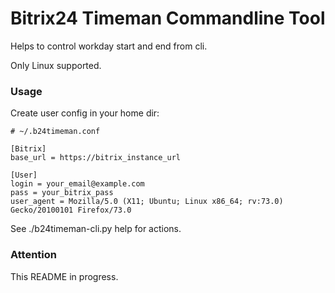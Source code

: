 # Bitrix24 Timeman Commandline Tool

Helps to control workday start and end from cli.

Only Linux supported.


### Usage

Create user config in your home dir:

```
# ~/.b24timeman.conf

[Bitrix]
base_url = https://bitrix_instance_url

[User]
login = your_email@example.com
pass = your_bitrix_pass
user_agent = Mozilla/5.0 (X11; Ubuntu; Linux x86_64; rv:73.0) Gecko/20100101 Firefox/73.0
```

See ./b24timeman-cli.py help for actions.

### Attention

This README in progress.

